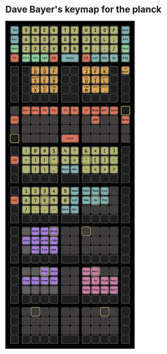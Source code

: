 # Dave Bayer's keymap for the planck

![layout](https://raw.githubusercontent.com/Syzygies/log_folders/master/keyboards/planck/keymap.png)
